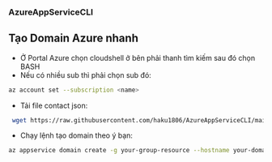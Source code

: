 ### AzureAppServiceCLI

## Tạo Domain Azure nhanh

- Ở Portal Azure chọn cloudshell ở bên phải thanh tìm kiếm sau đó chọn BASH
- Nếu có nhiều sub thì phải chọn sub đó:
```bash
az account set --subscription <name>
```

- Tải file contact json:
```bash
 wget https://raw.githubusercontent.com/haku1806/AzureAppServiceCLI/main/AppServiceDomain/contact_info.json -O contact.json
```
 
- Chạy lệnh tạo domain theo ý bạn:
```bash
az appservice domain create -g your-group-resource --hostname your-domain --contact-info=@'contact.json' --accept-terms
```
